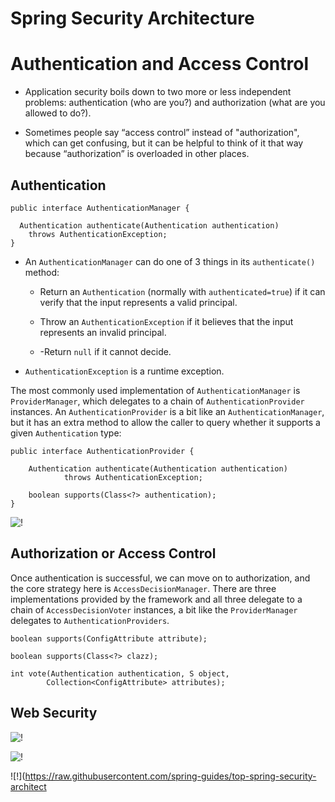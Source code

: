 # Spring Security Architecture

# Authentication and Access Control

- Application security boils down to two more or less independent problems: authentication (who are you?) and authorization (what are you allowed to do?).

- Sometimes people say “access control” instead of "authorization", which can get confusing, but it can be helpful to think of it that way because “authorization” is overloaded in other places.

## Authentication

```
public interface AuthenticationManager {

  Authentication authenticate(Authentication authentication)
    throws AuthenticationException;
}
```



- An `AuthenticationManager` can do one of 3 things in its `authenticate()` method:

  * Return an `Authentication` (normally with `authenticated=true`) if it can verify that the input represents a valid principal.

  * Throw an `AuthenticationException` if it believes that the input represents an invalid principal.

  * -Return `null` if it cannot decide.


- `AuthenticationException` is a runtime exception.


The most commonly used implementation of `AuthenticationManager` is `ProviderManager`, which delegates to a chain of `AuthenticationProvider` instances. An `AuthenticationProvider` is a bit like an `AuthenticationManager`, but it has an extra method to allow the caller to query whether it supports a given `Authentication` type:

```
public interface AuthenticationProvider {

	Authentication authenticate(Authentication authentication)
			throws AuthenticationException;

	boolean supports(Class<?> authentication);
}
```


![!](https://raw.githubusercontent.com/spring-guides/top-spring-security-architecture/main/images/authentication.png)



## Authorization or Access Control

Once authentication is successful, we can move on to authorization, and the core strategy here is `AccessDecisionManager`. There are three implementations provided by the framework and all three delegate to a chain of `AccessDecisionVoter` instances, a bit like the `ProviderManager` delegates to `AuthenticationProviders`.

```
boolean supports(ConfigAttribute attribute);

boolean supports(Class<?> clazz);

int vote(Authentication authentication, S object,
        Collection<ConfigAttribute> attributes);
```

## Web Security

![!](https://raw.githubusercontent.com/spring-guides/top-spring-security-architecture/main/images/filters.png)


![!](https://raw.githubusercontent.com/spring-guides/top-spring-security-architecture/main/images/security-filters.png)

![!](https://raw.githubusercontent.com/spring-guides/top-spring-security-architect
